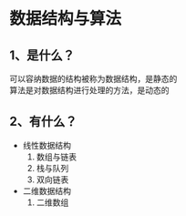 # 数据结构与算法

## 1、是什么？

可以容纳数据的结构被称为数据结构，是静态的  
算法是对数据结构进行处理的方法，是动态的

## 2、有什么？

- 线性数据结构
  1. 数组与链表
  2. 栈与队列
  3. 双向链表
- 二维数据结构
  1. 二维数组

